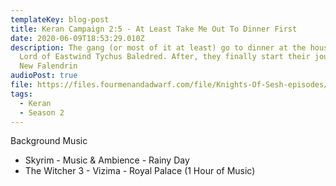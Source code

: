 ```yaml
---
templateKey: blog-post
title: Keran Campaign 2:5 - At Least Take Me Out To Dinner First
date: 2020-06-09T18:53:29.010Z
description: The gang (or most of it at least) go to dinner at the house of the
  Lord of Eastwind Tychus Baledred. After, they finally start their journey to
  New Falendrin
audioPost: true
file: https://files.fourmenandadwarf.com/file/Knights-Of-Sesh-episodes/Season_2/Keran-16.mp3
tags:
  - Keran
  - Season 2
---
```

Background Music

* Skyrim - Music & Ambience - Rainy Day
* The Witcher 3 - Vizima - Royal Palace (1 Hour of Music)
